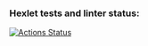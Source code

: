 ### Hexlet tests and linter status:
[![Actions Status](https://github.com/Dimabytes/frontend-project-lvl2/workflows/hexlet-check/badge.svg)](https://github.com/Dimabytes/frontend-project-lvl2/actions)